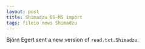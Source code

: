 ```yaml
---
layout: post
title: Shimadzu GS-MS import
tags: fileio news Shimadzu
---
```


Björn Egert sent a new version of `read.txt.Shimadzu`. 
<!-- end excerpt -->
